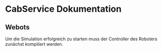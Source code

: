 # CabService Dokumentation
## Webots
Um die Simulation erfolgreich zu starten muss der Controller des Roboters zunächst kompiliert werden.
